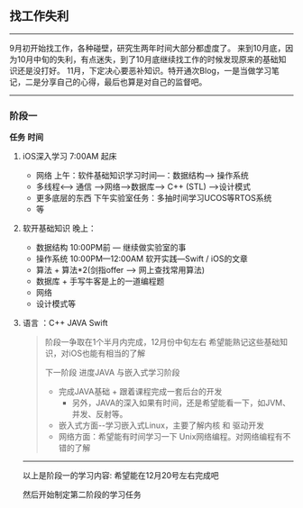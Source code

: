 ## 找工作失利

---------------

9月初开始找工作，各种碰壁，研究生两年时间大部分都虚度了。
来到10月底，因为10月中旬的失利，有点迷失，到了10月底继续找工作的时候发现原来的基础知识还是没打好。
11月，下定决心要恶补知识。特开通次Blog，一是当做学习笔记，二是分享自己的心得，最后也算是对自己的监督吧。

---------------

### 阶段一                                                                 

**任务**                              								**时间**

1. iOS深入学习										7:00AM 起床
   * 网络                                                  				上午：软件基础知识学习时间—：数据结构—> 操作系统
   * 多线程<—> 通信                                                                        —>网络—>数据库—> C++ (STL) —>设计模式                                                          
   * 更多底层的东西                                                               下午实验室任务：多抽时间学习UCOS等RTOS系统
   * 等                           

2. 软开基础知识                                                                          晚上： 
   - 数据结构                                                                                10:00PM前 — 继续做实验室的事
   - 操作系统                                                                                10:00PM—12:00AM 软开实践—Swift / iOS的文章
   - 算法                                                                                                    + 算法*2(剑指offer —> 网上查找常用算法)
   - 数据库                                                                                                 + 手写牛客是上的一道编程题                       
   - 网络
   - 设计模式等

3. 语言 ：C++ JAVA Swift


   [^要求]: 提高手写代码的能力
   [^记录]: 每天完成的怎么样，有哪些要总结的点
   [^工作]: 回宿舍前关注一下每天的招聘信息更新

   > 阶段一争取在1个半月内完成，12月份中旬左右 希望能熟记这些基础知识，对iOS也能有相当的了解
   >
   > 下一阶段 进度JAVA 与嵌入式学习阶段
   >
   > + 完成JAVA基础 + 跟着课程完成一套后台的开发
   >   + 另外，JAVA的深入如果有时间，还是希望能看一下，如JVM、并发、反射等。
   > + 嵌入式方面--学习嵌入式Linux，主要了解内核 和 驱动开发
   > + 网络方面：希望能有时间学习一下 Unix网络编程。对网络编程有不错的了解

   ---------------

   以上是阶段一的学习内容: 希望能在12月20号左右完成吧

   然后开始制定第二阶段的学习任务

   ​
